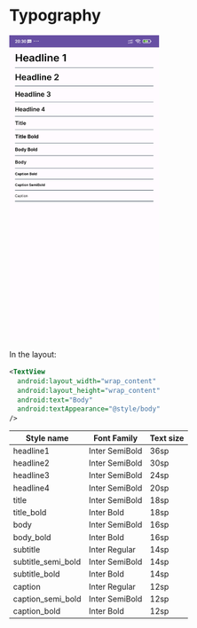 # Typography

<img width="270" height="550" alt="Input Text Plain with Title" src="typography.jpg" /> 

In the layout:
```xml
<TextView
  android:layout_width="wrap_content"
  android:layout_height="wrap_content"
  android:text="Body"
  android:textAppearance="@style/body"
/>
```

| Style name              | Font Family            	| Text size
| ---------------         | ---------------------------  | -----------------------------------------
| headline1               | Inter SemiBold               | 36sp
| headline2               | Inter SemiBold               | 30sp
| headline3               | Inter SemiBold               | 24sp
| headline4               | Inter SemiBold               | 20sp
| title               | Inter SemiBold               | 18sp
| title_bold               | Inter Bold                   | 18sp
| body               | Inter SemiBold               | 16sp
| body_bold               | Inter Bold                   | 16sp
| subtitle               | Inter Regular                | 14sp
| subtitle_semi_bold               | Inter SemiBold               | 14sp
| subtitle_bold               | Inter Bold                   | 14sp
| caption               | Inter Regular                | 12sp
| caption_semi_bold               | Inter SemiBold               | 12sp
| caption_bold               | Inter Bold                   | 12sp

